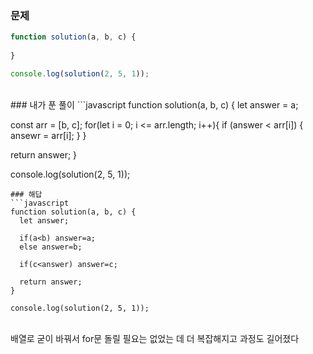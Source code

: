 ### 문제
```javascript
function solution(a, b, c) {
  
}

console.log(solution(2, 5, 1));
```
<br />
### 내가 푼 풀이
```javascript
function solution(a, b, c) {
  let answer = a;
  
  const arr = [b, c];
  for(let i = 0; i <= arr.length; i++){
    if (answer < arr[i]) {
      ansewr = arr[i];
    }
  }
  
  return answer;
}

console.log(solution(2, 5, 1));
```
### 해답
```javascript
function solution(a, b, c) {
  let answer;

  if(a<b) answer=a;
  else answer=b;

  if(c<answer) answer=c; 

  return answer;
}

console.log(solution(2, 5, 1));
```
<br />
배열로 굳이 바꿔서 for문 돌릴 필요는 없었는 데 더 복잡해지고 과정도 길어졌다
